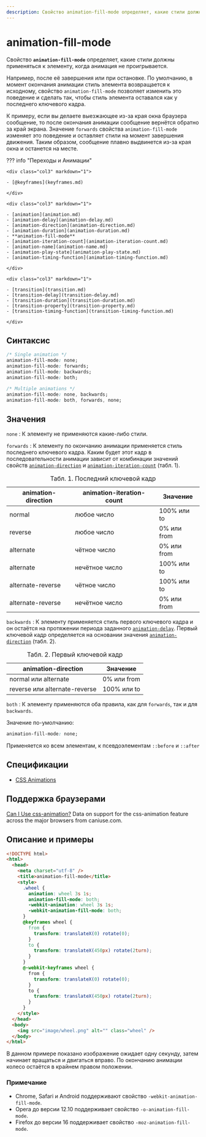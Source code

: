 ```yaml
---
description: Свойство animation-fill-mode определяет, какие стили должны применяться к элементу, когда анимация не проигрывается
---
```


# animation-fill-mode

Свойство **`animation-fill-mode`** определяет, какие стили должны применяться к элементу, когда анимация не проигрывается.

Например, после её завершения или при остановке. По умолчанию, в момент окончания анимации стиль элемента возвращается к исходному, свойство `animation-fill-mode` позволяет изменить это поведение и сделать так, чтобы стиль элемента оставался как у последнего ключевого кадра.

К примеру, если вы делаете выезжающее из-за края окна браузера сообщение, то после окончания анимации сообщение вернётся обратно за край экрана. Значение `forwards` свойства `animation-fill-mode` изменяет это поведение и оставляет стили на момент завершения движения. Таким образом, сообщение плавно выдвинется из-за края окна и останется на месте.

??? info "Переходы и Анимации"

    <div class="col3" markdown="1">

    - [@keyframes](keyframes.md)

    </div>

    <div class="col3" markdown="1">

    - [animation](animation.md)
    - [animation-delay](animation-delay.md)
    - [animation-direction](animation-direction.md)
    - [animation-duration](animation-duration.md)
    - **animation-fill-mode**
    - [animation-iteration-count](animation-iteration-count.md)
    - [animation-name](animation-name.md)
    - [animation-play-state](animation-play-state.md)
    - [animation-timing-function](animation-timing-function.md)

    </div>

    <div class="col3" markdown="1">

    - [transition](transition.md)
    - [transition-delay](transition-delay.md)
    - [transition-duration](transition-duration.md)
    - [transition-property](transition-property.md)
    - [transition-timing-function](transition-timing-function.md)

    </div>

## Синтаксис

```css
/* Single animation */
animation-fill-mode: none;
animation-fill-mode: forwards;
animation-fill-mode: backwards;
animation-fill-mode: both;

/* Multiple animations */
animation-fill-mode: none, backwards;
animation-fill-mode: both, forwards, none;
```

## Значения

`none`
: К элементу не применяются какие-либо стили.

`forwards`
: К элементу по окончанию анимации применяется стиль последнего ключевого кадра. Каким будет этот кадр в последовательности анимации зависит от комбинации значений свойств [`animation-direction`](animation-direction.md) и [`animation-iteration-count`](animation-iteration-count.md) (табл. 1).

<table>
<caption>Табл. 1. Последний ключевой кадр</caption>
<thead>
<tr><th>animation-direction</th><th>animation-iteration-count</th><th>Значение</th></tr>
</thead>
<tbody>
<tr><td>normal</td><td>любое число</td><td>100% или to</td></tr>
<tr><td>reverse</td><td>любое число</td><td>0% или from</td></tr>
<tr><td>alternate</td><td>чётное число</td><td>0% или from</td></tr>
<tr><td>alternate</td><td>нечётное число</td><td>100% или to</td></tr>
<tr><td>alternate-reverse</td><td>чётное число</td><td>100% или to</td></tr>
<tr><td>alternate-reverse</td><td>нечётное число</td><td>0% или from</td></tr>
</tbody>
</table>

`backwards`
: К элементу применяется стиль первого ключевого кадра и он остаётся на протяжении периода заданного [`animation-delay`](animation-delay.md). Первый ключевой кадр определяется на основании значения [`animation-direction`](animation-direction.md) (табл. 2).

<table>
<caption>Табл. 2. Первый ключевой кадр</caption>
<thead>
<tr><th>animation-direction</th><th>Значение</th></tr>
</thead>
<tbody>
<tr><td>normal или alternate</td><td>0% или from</td></tr>
<tr><td>reverse или alternate-reverse</td><td>100% или to</td></tr>
</tbody>
</table>

`both`
: К элементу применяются оба правила, как для `forwards`, так и для `backwards`.

Значение по-умолчанию:

```css
animation-fill-mode: none;
```

Применяется ко всем элементам, к псевдоэлементам `::before` и `::after`

## Спецификации

- [CSS Animations](http://dev.w3.org/csswg/css-animations/#animation-fill-mode)

## Поддержка браузерами

<p class="ciu_embed" data-feature="css-animation" data-periods="future_1,current,past_1,past_2">
  <a href="http://caniuse.com/#feat=css-animation">Can I Use css-animation?</a> Data on support for the css-animation feature across the major browsers from caniuse.com.
</p>

## Описание и примеры

```html
<!DOCTYPE html>
<html>
  <head>
    <meta charset="utf-8" />
    <title>animation-fill-mode</title>
    <style>
      .wheel {
        animation: wheel 3s 1s;
        animation-fill-mode: both;
        -webkit-animation: wheel 3s 1s;
        -webkit-animation-fill-mode: both;
      }
      @keyframes wheel {
        from {
          transform: translateX(0) rotate(0);
        }
        to {
          transform: translateX(450px) rotate(2turn);
        }
      }
      @-webkit-keyframes wheel {
        from {
          transform: translateX(0) rotate(0);
        }
        to {
          transform: translateX(450px) rotate(2turn);
        }
      }
    </style>
  </head>
  <body>
    <img src="image/wheel.png" alt="" class="wheel" />
  </body>
</html>
```

В данном примере показано изображение ожидает одну секунду, затем начинает вращаться и двигаться вправо. По окончанию анимации колесо остаётся в крайнем правом положении.

### Примечание

- Chrome, Safari и Android поддерживают свойство `-webkit-animation-fill-mode`.
- Opera до версии 12.10 поддерживает свойство `-o-animation-fill-mode`.
- Firefox до версии 16 поддерживает свойство `-moz-animation-fill-mode`.
